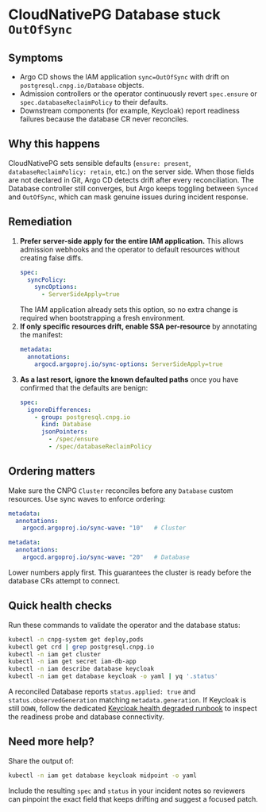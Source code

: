 # CloudNativePG Database stuck `OutOfSync`

## Symptoms

* Argo CD shows the IAM application `sync=OutOfSync` with drift on `postgresql.cnpg.io/Database` objects.
* Admission controllers or the operator continuously revert `spec.ensure` or `spec.databaseReclaimPolicy` to their defaults.
* Downstream components (for example, Keycloak) report readiness failures because the database CR never reconciles.

## Why this happens

CloudNativePG sets sensible defaults (`ensure: present`, `databaseReclaimPolicy: retain`, etc.) on the server side. When those
fields are not declared in Git, Argo CD detects drift after every reconciliation. The Database controller still converges, but
Argo keeps toggling between `Synced` and `OutOfSync`, which can mask genuine issues during incident response.

## Remediation

1. **Prefer server-side apply for the entire IAM application.** This allows admission webhooks and the operator to default
   resources without creating false diffs.
   ```yaml
   spec:
     syncPolicy:
       syncOptions:
         - ServerSideApply=true
   ```
   The IAM application already sets this option, so no extra change is required when bootstrapping a fresh environment.
2. **If only specific resources drift, enable SSA per-resource** by annotating the manifest:
   ```yaml
   metadata:
     annotations:
       argocd.argoproj.io/sync-options: ServerSideApply=true
   ```
3. **As a last resort, ignore the known defaulted paths** once you have confirmed that the defaults are benign:
   ```yaml
   spec:
     ignoreDifferences:
       - group: postgresql.cnpg.io
         kind: Database
         jsonPointers:
           - /spec/ensure
           - /spec/databaseReclaimPolicy
   ```

## Ordering matters

Make sure the CNPG `Cluster` reconciles before any `Database` custom resources. Use sync waves to enforce ordering:

```yaml
metadata:
  annotations:
    argocd.argoproj.io/sync-wave: "10"   # Cluster
```

```yaml
metadata:
  annotations:
    argocd.argoproj.io/sync-wave: "20"   # Database
```

Lower numbers apply first. This guarantees the cluster is ready before the database CRs attempt to connect.

## Quick health checks

Run these commands to validate the operator and the database status:

```bash
kubectl -n cnpg-system get deploy,pods
kubectl get crd | grep postgresql.cnpg.io
kubectl -n iam get cluster
kubectl -n iam get secret iam-db-app
kubectl -n iam describe database keycloak
kubectl -n iam get database keycloak -o yaml | yq '.status'
```

A reconciled Database reports `status.applied: true` and `status.observedGeneration` matching `metadata.generation`. If Keycloak
is still `DOWN`, follow the dedicated [Keycloak health degraded runbook](./keycloak-health-degraded.md) to inspect the readiness
probe and database connectivity.

## Need more help?

Share the output of:

```bash
kubectl -n iam get database keycloak midpoint -o yaml
```

Include the resulting `spec` and `status` in your incident notes so reviewers can pinpoint the exact field that keeps drifting and
suggest a focused patch.
